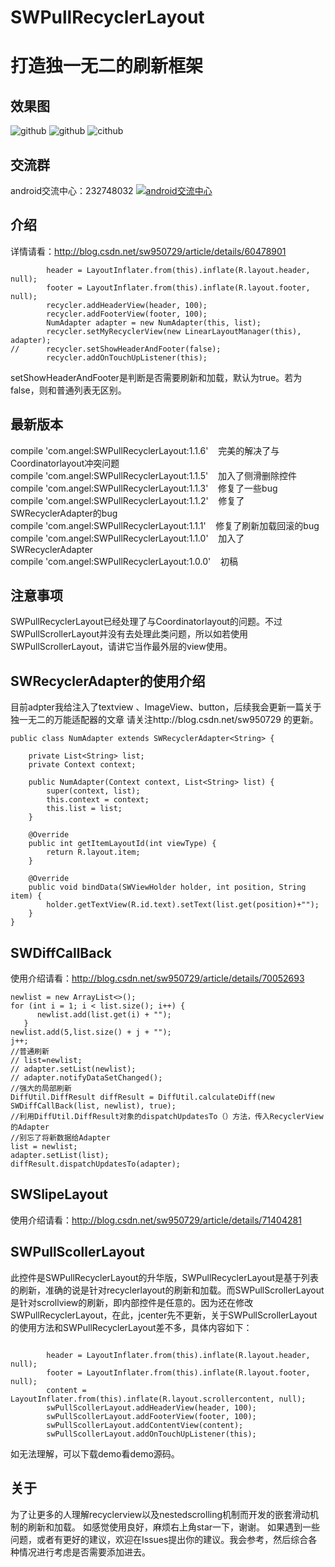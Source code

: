 # SWPullRecyclerLayout
打造独一无二的刷新框架    
=========    

效果图   
--------  
![github](https://github.com/sw950729/SWPullRecyclerLayout/blob/master/gif/GIF.gif)
![github](https://github.com/sw950729/SWPullRecyclerLayout/blob/master/gif/detele.gif)
![cithub](https://github.com/sw950729/SWPullRecyclerLayout/blob/master/gif/update.gif)   
   
交流群
-------     
android交流中心：232748032 <a target="_blank" href="http://shang.qq.com/wpa/qunwpa?idkey=8581e738855f7d4f19bfa79d955e25d9ae870a7e722739ae1b6cb5772fad4f9a"><img border="0" src="http://img.blog.csdn.net/20151113153010631" alt="android交流中心" title="android交流中心"></a>

介绍
-------      
详情请看：http://blog.csdn.net/sw950729/article/details/60478901   
```  
        header = LayoutInflater.from(this).inflate(R.layout.header, null);
        footer = LayoutInflater.from(this).inflate(R.layout.footer, null);
        recycler.addHeaderView(header, 100);
        recycler.addFooterView(footer, 100);
        NumAdapter adapter = new NumAdapter(this, list);
        recycler.setMyRecyclerView(new LinearLayoutManager(this), adapter);
//      recycler.setShowHeaderAndFooter(false);
        recycler.addOnTouchUpListener(this);
```  
setShowHeaderAndFooter是判断是否需要刷新和加载，默认为true。若为false，则和普通列表无区别。   

最新版本  
-------             
compile 'com.angel:SWPullRecyclerLayout:1.1.6'    完美的解决了与Coordinatorlayout冲突问题        
compile 'com.angel:SWPullRecyclerLayout:1.1.5'    加入了侧滑删除控件   
compile 'com.angel:SWPullRecyclerLayout:1.1.3'    修复了一些bug        
compile 'com.angel:SWPullRecyclerLayout:1.1.2'    修复了SWRecyclerAdapter的bug     
compile 'com.angel:SWPullRecyclerLayout:1.1.1'    修复了刷新加载回滚的bug     
compile 'com.angel:SWPullRecyclerLayout:1.1.0'    加入了SWRecyclerAdapter      
compile 'com.angel:SWPullRecyclerLayout:1.0.0'    初稿    

注意事项
---------
SWPullRecyclerLayout已经处理了与Coordinatorlayout的问题。不过SWPullScrollerLayout并没有去处理此类问题，所以如若使用SWPullScrollerLayout，请讲它当作最外层的view使用。            

SWRecyclerAdapter的使用介绍    
-------  
目前adpter我给注入了textview 、ImageView、button，后续我会更新一篇关于独一无二的万能适配器的文章 请关注http://blog.csdn.net/sw950729 的更新。
```
public class NumAdapter extends SWRecyclerAdapter<String> {

    private List<String> list;
    private Context context;

    public NumAdapter(Context context, List<String> list) {
        super(context, list);
        this.context = context;
        this.list = list;
    }

    @Override
    public int getItemLayoutId(int viewType) {
        return R.layout.item;
    }

    @Override
    public void bindData(SWViewHolder holder, int position, String item) {
        holder.getTextView(R.id.text).setText(list.get(position)+"");
    }
}
```
SWDiffCallBack
---------
使用介绍请看：http://blog.csdn.net/sw950729/article/details/70052693     
```
newlist = new ArrayList<>();
for (int i = 1; i < list.size(); i++) {
      newlist.add(list.get(i) + "");
   }
newlist.add(5,list.size() + j + "");
j++;
//普通刷新
// list=newlist;
// adapter.setList(newlist);
// adapter.notifyDataSetChanged();
//强大的局部刷新
DiffUtil.DiffResult diffResult = DiffUtil.calculateDiff(new SWDiffCallBack(list, newlist), true);
//利用DiffUtil.DiffResult对象的dispatchUpdatesTo（）方法，传入RecyclerView的Adapter
//别忘了将新数据给Adapter
list = newlist;
adapter.setList(list);
diffResult.dispatchUpdatesTo(adapter);    
```             

SWSlipeLayout
---------
使用介绍请看：http://blog.csdn.net/sw950729/article/details/71404281    


SWPullScollerLayout
---------
此控件是SWPullRecyclerLayout的升华版，SWPullRecyclerLayout是基于列表的刷新，准确的说是针对recyclerlayout的刷新和加载。而SWPullScrollerLayout是针对scrollview的刷新，即内部控件是任意的。因为还在修改SWPullRecyclerLayout，在此，jcenter先不更新，关于SWPullScrollerLayout的使用方法和SWPullRecyclerLayout差不多，具体内容如下：
```

        header = LayoutInflater.from(this).inflate(R.layout.header, null);
        footer = LayoutInflater.from(this).inflate(R.layout.footer, null);
        content = LayoutInflater.from(this).inflate(R.layout.scrollercontent, null);
        swPullScollerLayout.addHeaderView(header, 100);
        swPullScollerLayout.addFooterView(footer, 100);
        swPullScollerLayout.addContentView(content);
        swPullScollerLayout.addOnTouchUpListener(this);   
```   

如无法理解，可以下载demo看demo源码。    

关于
---------
为了让更多的人理解recyclerview以及nestedscrolling机制而开发的嵌套滑动机制的刷新和加载。 如感觉使用良好，麻烦右上角star一下，谢谢。 如果遇到一些问题，或者有更好的建议，欢迎在Issues提出你的建议。我会参考，然后综合各种情况进行考虑是否需要添加进去。

